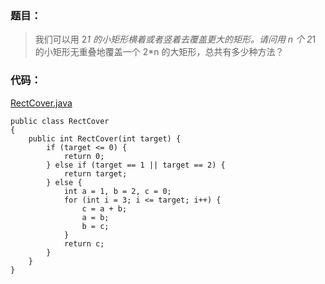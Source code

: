 ### 题目：

> 我们可以用 2*1 的小矩形横着或者竖着去覆盖更大的矩形。请问用 n 个 2*1 的小矩形无重叠地覆盖一个 2*n 的大矩形，总共有多少种方法？



### 代码：

[RectCover.java](./RectCover.java)

```
public class RectCover
{
    public int RectCover(int target) {
        if (target <= 0) {
            return 0;
        } else if (target == 1 || target == 2) {
            return target;
        } else {
            int a = 1, b = 2, c = 0;
            for (int i = 3; i <= target; i++) {
                c = a + b;
                a = b;
                b = c;
            }
            return c;
        }
    }
}
```



